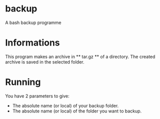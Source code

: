 # backup
A bash backup programme

# Informations
This program makes an archive in ** tar.gz ** of a directory.
The created archive is saved in the selected folder.

# Running
You have 2 parameters to give:
- The absolute name (or local) of your backup folder.
- The absolute name (or local) of the folder you want to backup.
